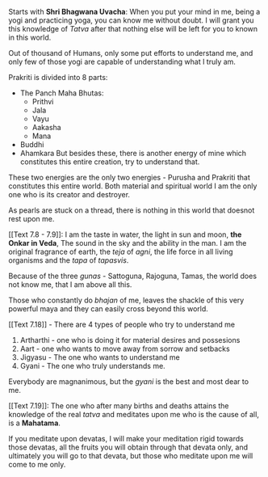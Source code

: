 Starts with **Shri Bhagwana Uvacha**: 
When you put your mind in me, being a yogi and practicing yoga, you can know me without doubt. 
I will grant you this knowledge of *Tatva* after that nothing else will be left for you to known in this world. 

Out of thousand of Humans, only some put efforts to understand me, and only few of those yogi are capable of understanding what I truly am.

Prakriti is divided into 8 parts: 
- The Panch Maha Bhutas: 
	- Prithvi
	- Jala 
	- Vayu
	- Aakasha
	- Mana 
- Buddhi 
- Ahamkara
But besides these, there is another energy of mine which constitutes this entire creation, try to understand that. 

These two energies are the only two energies - Purusha and Prakriti that constitutes this entire world. Both material and spiritual world I am the only one who is its creator and destroyer. 

As pearls are stuck on a thread, there is nothing in this world that doesnot rest upon me. 

[[Text 7.8 - 7.9]]: I am the taste in water, the light in sun and moon, **the Onkar in Veda**, The sound in the sky and the ability in the man. 
I am the original fragrance of earth, the *teja* of *agni*, the life force in all living organisms and the *tapa* of *tapasvis*.

Because of the three *gunas* - Sattoguna, Rajoguna, Tamas, the world does not know me, that I am above all this. 

Those who constantly do *bhajan* of me, leaves the shackle of this very powerful maya and they can easily cross beyond this world. 

[[Text 7.18]] - There are 4 types of people who try to understand me 
1. Artharthi - one who is doing it for material desires and possesions
2. Aart - one who wants to move away from sorrow and setbacks 
3. Jigyasu - The one who wants to understand me 
4. Gyani - The one who truly understands me. 

Everybody are magnanimous, but the *gyani* is the best and most dear to me. 

[[Text 7.19]]: The one who after many births and deaths attains the knowledge of the real *tatva* and meditates upon me who is the cause of all, is a **Mahatama**. 

If you meditate upon devatas, I will make your meditation rigid towards those devatas, all the fruits you will obtain through that devata only, and ultimately you will go to that devata, but those who meditate upon me will come to me only. 


